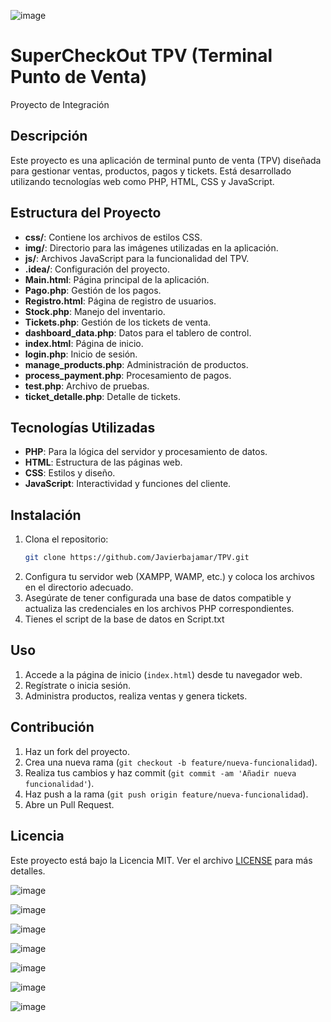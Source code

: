 ![image](https://github.com/Javierbajamar/TPV/assets/73912666/1d7bf275-4bcb-48a7-8195-4f7701ec2388)
# SuperCheckOut TPV (Terminal Punto de Venta)

Proyecto de Integración

## Descripción

Este proyecto es una aplicación de terminal punto de venta (TPV) diseñada para gestionar ventas, productos, pagos y tickets. Está desarrollado utilizando tecnologías web como PHP, HTML, CSS y JavaScript.

## Estructura del Proyecto

- **css/**: Contiene los archivos de estilos CSS.
- **img/**: Directorio para las imágenes utilizadas en la aplicación.
- **js/**: Archivos JavaScript para la funcionalidad del TPV.
- **.idea/**: Configuración del proyecto.
- **Main.html**: Página principal de la aplicación.
- **Pago.php**: Gestión de los pagos.
- **Registro.html**: Página de registro de usuarios.
- **Stock.php**: Manejo del inventario.
- **Tickets.php**: Gestión de los tickets de venta.
- **dashboard_data.php**: Datos para el tablero de control.
- **index.html**: Página de inicio.
- **login.php**: Inicio de sesión.
- **manage_products.php**: Administración de productos.
- **process_payment.php**: Procesamiento de pagos.
- **test.php**: Archivo de pruebas.
- **ticket_detalle.php**: Detalle de tickets.

## Tecnologías Utilizadas

- **PHP**: Para la lógica del servidor y procesamiento de datos.
- **HTML**: Estructura de las páginas web.
- **CSS**: Estilos y diseño.
- **JavaScript**: Interactividad y funciones del cliente.

## Instalación

1. Clona el repositorio:
    ```bash
    git clone https://github.com/Javierbajamar/TPV.git
    ```
2. Configura tu servidor web (XAMPP, WAMP, etc.) y coloca los archivos en el directorio adecuado.
3. Asegúrate de tener configurada una base de datos compatible y actualiza las credenciales en los archivos PHP correspondientes.
4. Tienes el script de la base de datos en Script.txt

## Uso

1. Accede a la página de inicio (`index.html`) desde tu navegador web.
2. Regístrate o inicia sesión.
3. Administra productos, realiza ventas y genera tickets.

## Contribución

1. Haz un fork del proyecto.
2. Crea una nueva rama (`git checkout -b feature/nueva-funcionalidad`).
3. Realiza tus cambios y haz commit (`git commit -am 'Añadir nueva funcionalidad'`).
4. Haz push a la rama (`git push origin feature/nueva-funcionalidad`).
5. Abre un Pull Request.

## Licencia

Este proyecto está bajo la Licencia MIT. Ver el archivo [LICENSE](LICENSE) para más detalles.

![image](https://github.com/Javierbajamar/TPV/assets/73912666/b16b1da0-489a-4873-bbf9-b8eb2ffa444a)

![image](https://github.com/Javierbajamar/TPV/assets/73912666/af42e82e-c6d1-47dc-8480-28a2f7ce338c)

![image](https://github.com/Javierbajamar/TPV/assets/73912666/99327070-9f93-4f2d-adae-4f7ec2b8490f)

![image](https://github.com/Javierbajamar/TPV/assets/73912666/4a3f4369-6cb1-40b8-ab18-3e45cbdc5227)

![image](https://github.com/Javierbajamar/TPV/assets/73912666/4bfee96d-408c-474f-a492-3c67a8a1a83f)

![image](https://github.com/Javierbajamar/TPV/assets/73912666/bf7700e0-5093-41b8-b9ea-769f15eb02c8)

![image](https://github.com/Javierbajamar/TPV/assets/73912666/52a35c94-4773-4039-b7c8-0200674b785a)



